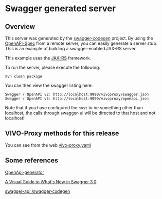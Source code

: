 # Swagger generated server

## Overview
This server was generated by the [swagger-codegen](https://github.com/swagger-api/swagger-codegen) project. By using the 
[OpenAPI-Spec](https://github.com/swagger-api/swagger-core/wiki) from a remote server, you can easily generate a server stub.  This
is an example of building a swagger-enabled JAX-RS server.

This example uses the [JAX-RS](https://jax-rs-spec.java.net/) framework.

To run the server, please execute the following:

```
mvn clean package
```

You can then view the swagger listing here:

```
Swagger / OpenAPI v2: http://localhost:9090/vivoproxy/swagger.json
Swagger / OpenAPI v3: http://localhost:9090/vivoproxy/openapi.json
```
Note that if you have configured the `host` to be something other than localhost, the calls through
swagger-ui will be directed to that host and not localhost!

## VIVO-Proxy methods for this release

You can see from the web [vivo-proxy.yaml](https://editor.swagger.io/?url=https://raw.githubusercontent.com/vivo-community/VIVO-PROXY/main/bundles/ca.uqam.tool.vivo-proxy/api/vivo-proxy.yaml)

## Some references
[OpenApi-generator](https://openapi-generator.tech/)

[A Visual Guide to What's New in Swagger 3.0](https://blog.readme.com/an-example-filled-guide-to-swagger-3-2/)

[swagger-api /swagger-codegen ](https://github.com/swagger-api/swagger-codegen/tree/3.0.0)